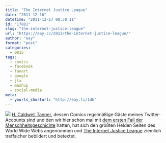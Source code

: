 ```yaml
---
title: "The Internet Justice League"
date: "2011-12-16"
datetime: "2011-12-17 00:30:11"
id: "17881"
slug: "the-internet-justice-league"
url: "https://eay.cc/2011/the-internet-justice-league/"
author: "eay"
format: "post"
categories:
  - 0815
tags:
  - comics
  - facebook
  - fanart
  - google
  - jla
  - mashup
  - social-media
meta:
  - yourls_shorturl: "http://eay.li/1dh"
---
```


[![](https://eay.cc/uploads/2011/ijl.gif)](http://www.collegehumor.com/article/6670326/the-internet-justice-league) [H. Caldwell Tanner](http://loldwell.com/), dessen Comics regelmäßige Gäste meines Twitter-Accounts sind und den wir hier schon mal mit [dem ersten Fail der Menschheitsgeschichte](//eay.cc/2010/der-erste-fail-der-menschheitsgeschichte/) hatten, hat sich den größten Helden Seiten des World Wide Webs angenommen und [The Internet Justice League](http://www.collegehumor.com/article/6670326/the-internet-justice-league) ziemlich treffsicher bebildert und betextet.
